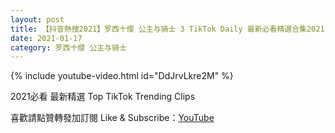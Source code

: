 ```yaml
---
layout: post
title: 【抖音熱搜2021】罗西十缨 公主与骑士 3 TikTok Daily 最新必看精選合集2021 01 17
date: 2021-01-17
category: 罗西十缨 公主与骑士
---
```


{% include youtube-video.html id="DdJrvLkre2M" %}

2021必看 最新精選 Top TikTok Trending Clips

喜歡請點贊轉發加訂閱 Like & Subscribe：[YouTube](https://www.youtube.com/channel/UCAoR7VcanIPd04uEq_GIylA/videos)

